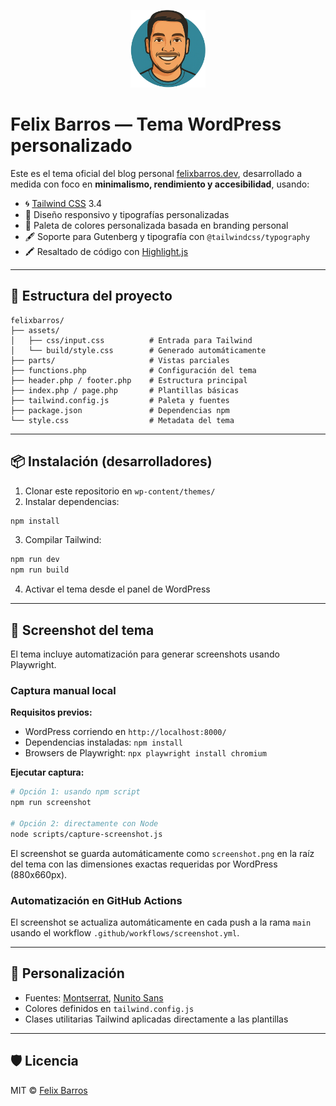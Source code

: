 <p align="center">
  <img src="https://github.com/felixbarrosdev/felixbarros/blob/main/assets/images/logo.png?raw=true" alt="Felix Barros Logo" width="120">
</p>

# Felix Barros — Tema WordPress personalizado

Este es el tema oficial del blog personal [felixbarros.dev](https://felixbarros.dev), desarrollado a medida con foco en **minimalismo, rendimiento y accesibilidad**, usando:

- 🌀 [Tailwind CSS](https://tailwindcss.com/) 3.4
- 🎨 Diseño responsivo y tipografías personalizadas
- 🧠 Paleta de colores personalizada basada en branding personal
- 🖋️ Soporte para Gutenberg y tipografía con `@tailwindcss/typography`
- 🖍️ Resaltado de código con [Highlight.js](https://highlightjs.org/)

---

## 🚀 Estructura del proyecto

```
felixbarros/
├── assets/
│   ├── css/input.css          # Entrada para Tailwind
│   └── build/style.css        # Generado automáticamente
├── parts/                     # Vistas parciales
├── functions.php              # Configuración del tema
├── header.php / footer.php    # Estructura principal
├── index.php / page.php       # Plantillas básicas
├── tailwind.config.js         # Paleta y fuentes
├── package.json               # Dependencias npm
└── style.css                  # Metadata del tema
```

---

## 📦 Instalación (desarrolladores)

1. Clonar este repositorio en `wp-content/themes/`
2. Instalar dependencias:

```bash
npm install
```

3. Compilar Tailwind:

```bash
npm run dev
npm run build
```

4. Activar el tema desde el panel de WordPress

---

## 📸 Screenshot del tema

El tema incluye automatización para generar screenshots usando Playwright.

### Captura manual local

**Requisitos previos:**
- WordPress corriendo en `http://localhost:8000/`
- Dependencias instaladas: `npm install`
- Browsers de Playwright: `npx playwright install chromium`

**Ejecutar captura:**

```bash
# Opción 1: usando npm script
npm run screenshot

# Opción 2: directamente con Node
node scripts/capture-screenshot.js
```

El screenshot se guarda automáticamente como `screenshot.png` en la raíz del tema con las dimensiones exactas requeridas por WordPress (880x660px).

### Automatización en GitHub Actions

El screenshot se actualiza automáticamente en cada push a la rama `main` usando el workflow `.github/workflows/screenshot.yml`.

---

## 🎨 Personalización

- Fuentes: [Montserrat](https://fonts.google.com/specimen/Montserrat), [Nunito Sans](https://fonts.google.com/specimen/Nunito+Sans)
- Colores definidos en `tailwind.config.js`
- Clases utilitarias Tailwind aplicadas directamente a las plantillas

---

## 🛡️ Licencia

MIT © [Felix Barros](https://felixbarros.dev)
